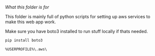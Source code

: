 *What this folder is for*

This folder is mainly full of python scripts for setting up aws services to make this web app work.

Make sure you have boto3 installed to run stuff locally if thats needed.

```sh
pip install boto3
```

```
%USERPROFILE%\.aws\
```